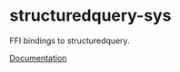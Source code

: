 # structuredquery-sys #
FFI bindings to structuredquery.

[Documentation](https://retep998.github.io/doc/structuredquery-sys/)
